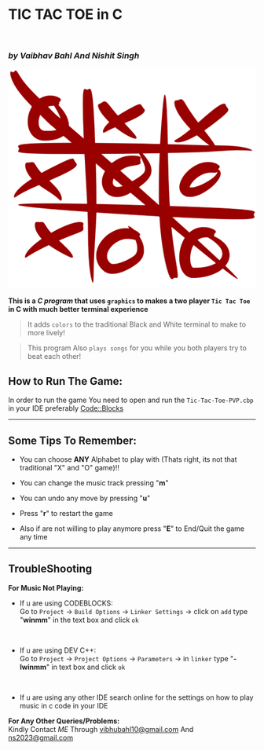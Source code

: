 # TIC TAC TOE in C <br><br>
### _by Vaibhav Bahl And Nishit Singh_
![image](https://github.com/NishitSingh2023/TIC-TAC-TOE/blob/master/Tic_tac_toe.png)

__This is a _C program_ that uses `graphics` to makes a two player `Tic Tac Toe` in C with much better terminal experience__

> It adds `colors` to the traditional Black and White terminal to make to more lively!

> This program Also `plays songs` for you while you both players try to beat each other!

 
## How to Run The Game:

In order to run the game You need to open and run the `Tic-Tac-Toe-PVP.cbp` in your IDE preferably [Code::Blocks](http://www.codeblocks.org/)

***
## Some Tips To Remember:
- You can choose **ANY** Alphabet to play with (Thats right, its not that traditional "X" and "O" game)!! 

- You can change the music track pressing "**m**"

- You can undo any move by pressing "**u**"

- Press "**r**" to restart the game

- Also if are not willing to play anymore press "**E**" to End/Quit the game any time

***
## TroubleShooting
__For Music Not Playing:__<br>
- If u are using CODEBLOCKS:<br>
     Go to `Project` -> `Build Options` -> `Linker Settings` -> click on `add` type "**winmm**" in the text box and click `ok`
<br>

- If u are using DEV C++:<br>
    Go to `Project` -> `Project Options` -> `Parameters` -> in `linker` type "**-lwinmm**" in text box and click `ok`
<br>

- If u are using any other IDE search online for the settings on how to play music in c code in your IDE

**For Any Other Queries/Problems:**<br>
      Kindly Contact *ME* Through vibhubahl10@gmail.com And ns2023@gmail.com
